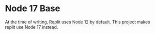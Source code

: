 # Node 17 Base
At the time of writing, Replit uses Node 12 by default. This project makes replit use Node 17 instead.
